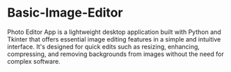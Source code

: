 # Basic-Image-Editor
Photo Editor App is a lightweight desktop application built with Python and Tkinter that offers essential image editing features in a simple and intuitive interface. It's designed for quick edits such as resizing, enhancing, compressing, and removing backgrounds from images without the need for complex software.
